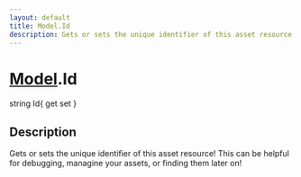 ```yaml
---
layout: default
title: Model.Id
description: Gets or sets the unique identifier of this asset resource! This can be helpful for debugging, managine your assets, or finding them later on!
---
```

# [Model]({{site.url}}/Pages/StereoKit/Model.html).Id

<div class='signature' markdown='1'>
string Id{ get set }
</div>

## Description
Gets or sets the unique identifier of this asset resource!
This can be helpful for debugging, managine your assets, or finding
them later on!

